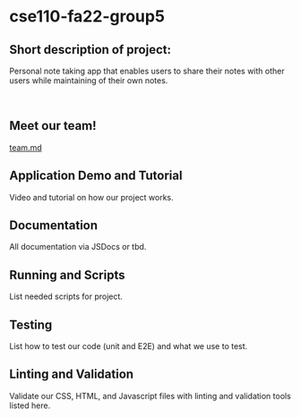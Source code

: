 # cse110-fa22-group5
## Short description of project: 
Personal note taking app that enables users to share their notes with other users while maintaining of their own notes.

<br> 

## Meet our team!
[team.md](admin/team.md)

## Application Demo and Tutorial  
Video and tutorial on how our project works.

## Documentation  
All documentation via JSDocs or tbd. 

## Running and Scripts
List needed scripts for project.

## Testing    
List how to test our code (unit and E2E) and what we use to test.

## Linting and Validation  
Validate our CSS, HTML, and Javascript files with linting and validation tools listed here. 
